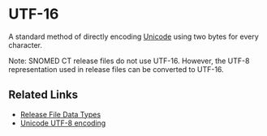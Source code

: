 # UTF-16

A standard method of directly encoding [Unicode](unicode.md) using two bytes for every character.

Note: SNOMED CT release files do not use UTF-16. However, the UTF-8 representation used in release files can be converted to UTF-16.

## Related Links

* [Release File Data Types](../../../3-release-types-packages-and-files/3.1-common-features-of-all-release-files/3.1.2-release-file-data-types.md)
* [Unicode UTF-8 encoding](../../appendix-c-unicode-utf-8-encoding/)
